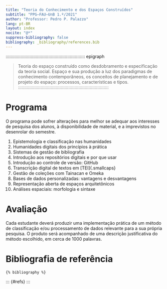```yaml
---
title: "Teoria do Conhecimento e dos Espaços Construídos"
subtitle: "PPG–FAU–UnB 1.º/2021"
author: "Professor: Pedro P. Palazzo"
lang: pt-BR
layout: index
nocite: "@*"
suppress-bibliography: false
bibliography: _bibliography/references.bib
---
```


::::::::::::::::::::::::::::::::::::::::::::::::::::::::::::::: epigraph
> Teoria do espaço construído como desdobramento e especificação da
> teoria social. Espaço e sua produção a luz dos paradigmas de
> conhecimento contemporâneos, os conceitos de planejamento e de projeto
> do espaço: processos, características e tipos.
::::::::::::::::::::::::::::::::::::::::::::::::::::::::::::::::::::::::

# Programa #

O programa pode sofrer alterações para melhor se adequar aos interesses
de pesquisa dos alunos, à disponibilidade de material, e a imprevistos
no desenrolar do semestre.

1. Epistemologia e classificação nas humanidades
2. Humanidades digitais dos princípios à prática
3. Sistemas de gestão de bibliografia
4. Introdução aos repositórios digitais e por que usar
5. Introdução ao controle de versão: GitHub
6. Transcrição digital de textos em [TEI]{.smallcaps} 
7. Gestão de coleções com Tainacan e Omeka
8. Bases de dados personalizadas: vantagens e desvantagens
9. Representação aberta de espaços arquitetônicos
10. Análises espaciais: morfologia e sintaxe

# Avaliação #

Cada estudante deverá produzir uma implementação prática de um método de
classificação e/ou processamento de dados relevante para a sua própria
pesquisa. O produto será acompanhado de uma descrição justificativa do
método escolhido, em cerca de 1000 palavras.

# Bibliografia de referência #

```{=html}
{% bibliography %}
```

::: {#refs}
:::
